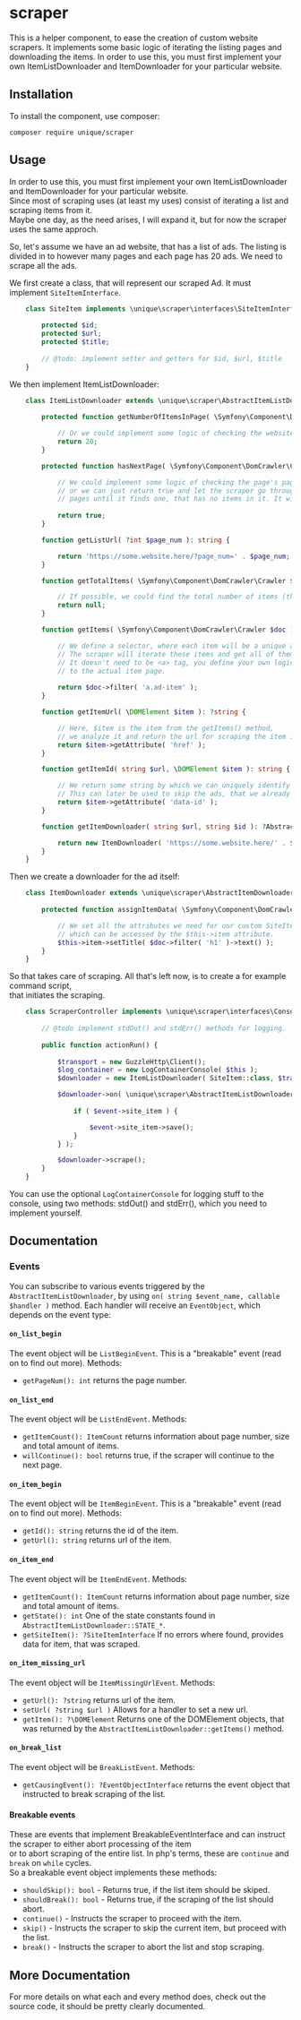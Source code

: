 # scraper
This is a helper component, to ease the creation of custom website scrapers.
It implements some basic logic of iterating the listing pages and downloading the items.
In order to use this, you must first implement your own ItemListDownloader and ItemDownloader for your particular website.

## Installation
To install the component, use composer:
```
composer require unique/scraper
```

## Usage
In order to use this, you must first implement your own ItemListDownloader and ItemDownloader for your particular website.  
Since most of scraping uses (at least my uses) consist of iterating a list and scraping items from it.  
Maybe one day, as the need arises, I will expand it, but for now the scraper uses the same approch.

So, let's assume we have an ad website, that has a list of ads. The listing is divided in to however many pages and each page has 20 ads. We need to scrape all the ads.

We first create a class, that will represent our scraped Ad. It must implement `SiteItemInterface`.
```php
    class SiteItem implements \unique\scraper\interfaces\SiteItemInterface {
        
        protected $id;
        protected $url;
        protected $title;
        
        // @todo: implement setter and getters for $id, $url, $title
    }
```

We then implement ItemListDownloader:

```php
    class ItemListDownloader extends \unique\scraper\AbstractItemListDownloader {
        
        protected function getNumberOfItemsInPage( \Symfony\Component\DomCrawler\Crawler $doc ): ?int {

            // Or we could implement some logic of checking the website for the actual number.
            return 20;
        }

        protected function hasNextPage( \Symfony\Component\DomCrawler\Crawler $doc, int $current_page_num ): bool {

            // We could implement some logic of checking the page's paginator,
            // or we can just return true and let the scraper go through all of the listing
            // pages until it finds one, that has no items in it. It will then stop automatically.
            
            return true;
        }

        function getListUrl( ?int $page_num ): string {

            return 'https://some.website.here/?page_num=' . $page_num;
        }

        function getTotalItems( \Symfony\Component\DomCrawler\Crawler $doc ): ?int {

            // If possible, we could find the total number of items (that's in all of the listing pages)
            return null;
        }

        function getItems( \Symfony\Component\DomCrawler\Crawler $doc ): iterable {

            // We define a selector, where each item will be a unique ad.
            // The scraper will iterate these items and get all of them.
            // It doesn't need to be <a> tag, you define your own logic of how to get
            // to the actual item page.
            
            return $doc->filter( 'a.ad-item' );
        }

        function getItemUrl( \DOMElement $item ): ?string {

            // Here, $item is the item from the getItems() method,
            // we analyze it and return the url for scraping the item itself.
            return $item->getAttribute( 'href' );
        }

        function getItemId( string $url, \DOMElement $item ): string {

            // We return some string by which we can uniquely identify the ad.
            // This can later be used to skip the ads, that we already have in DB, for example.
            return $item->getAttribute( 'data-id' );
        }

        function getItemDownloader( string $url, string $id ): ?AbstractItemDownloader {

            return new ItemDownloader( 'https://some.website.here/' . $url, $id, $this, new SiteItem() );
        }
    }
```

Then we create a downloader for the ad itself:

```php
    class ItemDownloader extends \unique\scraper\AbstractItemDownloader {
        
        protected function assignItemData( \Symfony\Component\DomCrawler\Crawler $doc ) {

            // We set all the attributes we need for our custom SiteItem object,
            // which can be accessed by the $this->item attribute.
            $this->item->setTitle( $doc->filter( 'h1' )->text() );
        }
    }
```

So that takes care of scraping. All that's left now, is to create a for example command script,  
that initiates the scraping.

```php
    class ScraperController implements \unique\scraper\interfaces\ConsoleInterface {
        
        // @todo implement stdOut() and stdErr() methods for logging.
        
        public function actionRun() {
            
            $transport = new GuzzleHttp\Client();
            $log_container = new LogContainerConsole( $this );
            $downloader = new ItemListDownloader( SiteItem::class, $transport, $log_container );

            $downloader->on( \unique\scraper\AbstractItemListDownloader::EVENT_ON_ITEM_END, function ( \unique\scraper\events\ItemEndEvent $event ) {
                
                if ( $event->site_item ) {

                    $event->site_item->save();
                }
            } );

            $downloader->scrape();
        }
    }
```

You can use the optional `LogContainerConsole` for logging stuff to the console, using two methods:
stdOut() and stdErr(), which you need to implement yourself.

## Documentation

### Events
You can subscribe to various events triggered by the `AbstractItemListDownloader`, by using
`on( string $event_name, callable $handler )` method. Each handler will receive an `EventObject`,
which depends on the event type:
#### `on_list_begin`
The event object will be `ListBeginEvent`. This is a "breakable" event (read on to find out more).
Methods:
- `getPageNum(): int` returns the page number.

#### `on_list_end`
The event object will be `ListEndEvent`.
Methods:
- `getItemCount(): ItemCount` returns information about page number, size and total amount of items.
- `willContinue(): bool` returns true, if the scraper will continue to the next page.

#### `on_item_begin`
The event object will be `ItemBeginEvent`. This is a "breakable" event (read on to find out more).
Methods:
- `getId(): string` returns the id of the item.
- `getUrl(): string` returns url of the item.

#### `on_item_end`
The event object will be `ItemEndEvent`.
Methods:
- `getItemCount(): ItemCount` returns information about page number, size and total amount of items.
- `getState(): int` One of the state constants found in `AbstractItemListDownloader::STATE_*`.
- `getSiteItem(): ?SiteItemInterface` If no errors where found, provides data for item, that was scraped.

#### `on_item_missing_url`
The event object will be `ItemMissingUrlEvent`.
Methods:
- `getUrl(): ?string` returns url of the item.
- `setUrl( ?string $url )` Allows for a handler to set a new url.
- `getItem(): ?\DOMElement` Returns one of the DOMElement objects, that was returned by the `AbstractItemListDownloader::getItems()` method.

#### `on_break_list`
The event object will be `BreakListEvent`.
Methods:
- `getCausingEvent(): ?EventObjectInterface` returns the event object that instructed to break scraping of the list.

#### Breakable events
These are events that implement BreakableEventInterface and can instruct the scraper to either abort processing of the item  
or to abort scraping of the entire list. In php's terms, these are `continue` and `break` on `while` cycles.  
So a breakable event object implements these methods:
- `shouldSkip(): bool` - Returns true, if the list item should be skiped.
- `shouldBreak(): bool` - Returns true, if the scraping of the list should abort.
- `continue()` - Instructs the scraper to proceed with the item.
- `skip()` - Instructs the scraper to skip the current item, but proceed with the list.
- `break()` - Instructs the scraper to abort the list and stop scraping.

## More Documentation

For more details on what each and every method does, check out the source code, it should
be pretty clearly documented.